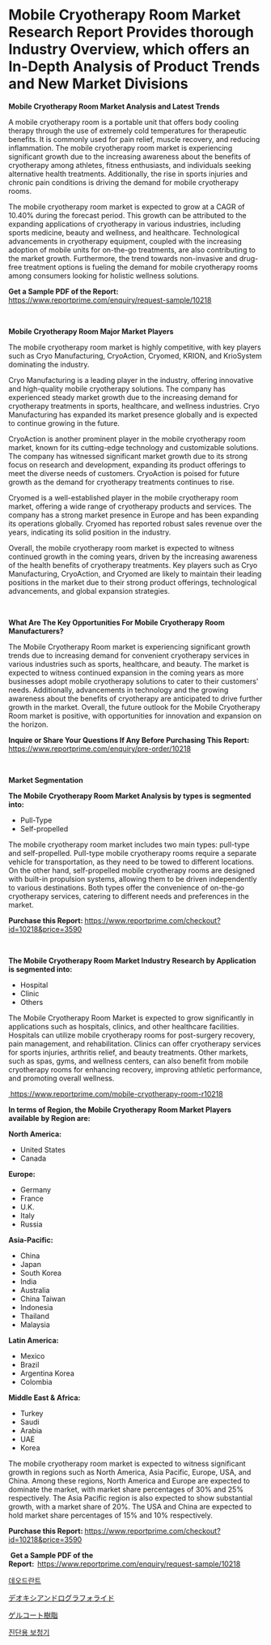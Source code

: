 <p><h1>Mobile Cryotherapy Room Market Research Report Provides thorough Industry Overview, which offers an In-Depth Analysis of Product Trends and New Market Divisions</h1></p><p><strong>Mobile Cryotherapy Room Market Analysis and Latest Trends</strong></p>
<p><p>A mobile cryotherapy room is a portable unit that offers body cooling therapy through the use of extremely cold temperatures for therapeutic benefits. It is commonly used for pain relief, muscle recovery, and reducing inflammation. The mobile cryotherapy room market is experiencing significant growth due to the increasing awareness about the benefits of cryotherapy among athletes, fitness enthusiasts, and individuals seeking alternative health treatments. Additionally, the rise in sports injuries and chronic pain conditions is driving the demand for mobile cryotherapy rooms.</p><p>The mobile cryotherapy room market is expected to grow at a CAGR of 10.40% during the forecast period. This growth can be attributed to the expanding applications of cryotherapy in various industries, including sports medicine, beauty and wellness, and healthcare. Technological advancements in cryotherapy equipment, coupled with the increasing adoption of mobile units for on-the-go treatments, are also contributing to the market growth. Furthermore, the trend towards non-invasive and drug-free treatment options is fueling the demand for mobile cryotherapy rooms among consumers looking for holistic wellness solutions.</p></p>
<p><strong>Get a Sample PDF of the Report:&nbsp;</strong> <a href="https://www.reportprime.com/enquiry/request-sample/10218">https://www.reportprime.com/enquiry/request-sample/10218</a></p>
<p>&nbsp;</p>
<p><strong>Mobile Cryotherapy Room Major Market Players</strong></p>
<p><p>The mobile cryotherapy room market is highly competitive, with key players such as Cryo Manufacturing, CryoAction, Cryomed, KRION, and KrioSystem dominating the industry. </p><p>Cryo Manufacturing is a leading player in the industry, offering innovative and high-quality mobile cryotherapy solutions. The company has experienced steady market growth due to the increasing demand for cryotherapy treatments in sports, healthcare, and wellness industries. Cryo Manufacturing has expanded its market presence globally and is expected to continue growing in the future.</p><p>CryoAction is another prominent player in the mobile cryotherapy room market, known for its cutting-edge technology and customizable solutions. The company has witnessed significant market growth due to its strong focus on research and development, expanding its product offerings to meet the diverse needs of customers. CryoAction is poised for future growth as the demand for cryotherapy treatments continues to rise.</p><p>Cryomed is a well-established player in the mobile cryotherapy room market, offering a wide range of cryotherapy products and services. The company has a strong market presence in Europe and has been expanding its operations globally. Cryomed has reported robust sales revenue over the years, indicating its solid position in the industry.</p><p>Overall, the mobile cryotherapy room market is expected to witness continued growth in the coming years, driven by the increasing awareness of the health benefits of cryotherapy treatments. Key players such as Cryo Manufacturing, CryoAction, and Cryomed are likely to maintain their leading positions in the market due to their strong product offerings, technological advancements, and global expansion strategies.</p></p>
<p>&nbsp;</p>
<p><strong>What Are The Key Opportunities For Mobile Cryotherapy Room Manufacturers?</strong></p>
<p><p>The Mobile Cryotherapy Room market is experiencing significant growth trends due to increasing demand for convenient cryotherapy services in various industries such as sports, healthcare, and beauty. The market is expected to witness continued expansion in the coming years as more businesses adopt mobile cryotherapy solutions to cater to their customers' needs. Additionally, advancements in technology and the growing awareness about the benefits of cryotherapy are anticipated to drive further growth in the market. Overall, the future outlook for the Mobile Cryotherapy Room market is positive, with opportunities for innovation and expansion on the horizon.</p></p>
<p><strong>Inquire or Share Your Questions If Any Before Purchasing This Report:</strong> <a href="https://www.reportprime.com/enquiry/pre-order/10218">https://www.reportprime.com/enquiry/pre-order/10218</a></p>
<p>&nbsp;</p>
<p><strong>Market Segmentation</strong></p>
<p><strong>The Mobile Cryotherapy Room Market Analysis by types is segmented into:</strong></p>
<p><ul><li>Pull-Type</li><li>Self-propelled</li></ul></p>
<p><p>The mobile cryotherapy room market includes two main types: pull-type and self-propelled. Pull-type mobile cryotherapy rooms require a separate vehicle for transportation, as they need to be towed to different locations. On the other hand, self-propelled mobile cryotherapy rooms are designed with built-in propulsion systems, allowing them to be driven independently to various destinations. Both types offer the convenience of on-the-go cryotherapy services, catering to different needs and preferences in the market.</p></p>
<p><strong>Purchase this Report:&nbsp;</strong><a href="https://www.reportprime.com/checkout?id=10218&price=3590">https://www.reportprime.com/checkout?id=10218&price=3590</a></p>
<p>&nbsp;</p>
<p><strong>The Mobile Cryotherapy Room Market Industry Research by Application is segmented into:</strong></p>
<p><ul><li>Hospital</li><li>Clinic</li><li>Others</li></ul></p>
<p><p>The Mobile Cryotherapy Room Market is expected to grow significantly in applications such as hospitals, clinics, and other healthcare facilities. Hospitals can utilize mobile cryotherapy rooms for post-surgery recovery, pain management, and rehabilitation. Clinics can offer cryotherapy services for sports injuries, arthritis relief, and beauty treatments. Other markets, such as spas, gyms, and wellness centers, can also benefit from mobile cryotherapy rooms for enhancing recovery, improving athletic performance, and promoting overall wellness.</p></p>
<p><a href="https://www.reportprime.com/mobile-cryotherapy-room-r10218">&nbsp;https://www.reportprime.com/mobile-cryotherapy-room-r10218</a></p>
<p><strong>In terms of Region, the Mobile Cryotherapy Room Market Players available by Region are:</strong></p>
<p>
    <p> <strong> North America: </strong>
        <ul>
            <li>United States</li>
            <li>Canada</li>
        </ul>
        </p> 
    <p> <strong> Europe: </strong>
        <ul>
            <li>Germany</li>
            <li>France</li>
            <li>U.K.</li>
            <li>Italy</li>
            <li>Russia</li>
        </ul>
        </p> 
    <p> <strong> Asia-Pacific: </strong>
        <ul>
            <li>China</li>
            <li>Japan</li>
            <li>South Korea</li>
            <li>India</li>
            <li>Australia</li>
            <li>China Taiwan</li>
            <li>Indonesia</li>
            <li>Thailand</li>
            <li>Malaysia</li>
        </ul>
        </p> 
    <p> <strong> Latin America: </strong>
        <ul>
            <li>Mexico</li>
            <li>Brazil</li>
            <li>Argentina Korea</li>
            <li>Colombia</li>
        </ul>
        </p> 
    <p> <strong> Middle East & Africa: </strong>
        <ul>
            <li>Turkey</li>
            <li>Saudi</li>
            <li>Arabia</li>
            <li>UAE</li>
            <li>Korea</li>
        </ul>
    </p>
    </p>
<p><p>The mobile cryotherapy room market is expected to witness significant growth in regions such as North America, Asia Pacific, Europe, USA, and China. Among these regions, North America and Europe are expected to dominate the market, with market share percentages of 30% and 25% respectively. The Asia Pacific region is also expected to show substantial growth, with a market share of 20%. The USA and China are expected to hold market share percentages of 15% and 10% respectively.</p></p>
<p><strong>Purchase this Report: </strong><a href="https://www.reportprime.com/checkout?id=10218&price=3590">https://www.reportprime.com/checkout?id=10218&price=3590</a></p>
<p>&nbsp;<strong>Get a Sample PDF of the Report:&nbsp;&nbsp;</strong><a href="https://www.reportprime.com/enquiry/request-sample/10218">https://www.reportprime.com/enquiry/request-sample/10218</a></p>
<p><strong></strong></p>
<p><p><a href="https://medium.com/@londonacobson5656/%EB%B0%A9%EC%A2%85-%EC%8B%9C%EC%9E%A5%EC%9D%80-%EC%8B%9C%EC%9E%A5-%EC%A0%90%EC%9C%A0%EC%9C%A8-%ED%81%AC%EA%B8%B0-%EB%B0%8F-2031%EB%85%84%EA%B9%8C%EC%A7%80%EC%9D%98-%EC%98%88%EC%83%81-%EC%98%88%EC%B8%A1%EC%97%90-%EC%B4%88%EC%A0%90%EC%9D%84-%EB%A7%9E%EC%B6%A5%EB%8B%88%EB%8B%A4-1944860f9f7e">데오드란트</a></p><p><a href="https://medium.com/@krishnajlhre/%E3%83%87%E3%82%AA%E3%82%AD%E3%82%B7%E3%82%A2%E3%83%B3%E3%83%89%E3%83%AD%E3%82%B0%E3%83%A9%E3%83%95%E3%82%A9%E3%83%A9%E3%82%A4%E3%83%89%E5%B8%82%E5%A0%B4%E3%81%AE%E5%8B%95%E5%90%91%E3%81%A8%E5%B8%82%E5%A0%B4%E5%88%86%E6%9E%90%E3%81%AF-2024%E5%B9%B4%E3%81%8B%E3%82%892031%E5%B9%B4%E3%81%BE%E3%81%A7%E3%81%AE%E4%BA%88%E6%B8%AC%E3%81%A7%E3%81%99-3d1b34be62d1">デオキシアンドログラフォライド</a></p><p><a href="https://medium.com/@drewosciski565654/%E3%82%B2%E3%83%AB%E3%82%B3%E3%83%BC%E3%83%88%E6%A8%B9%E8%84%82%E5%B8%82%E5%A0%B4-%E5%B8%82%E5%A0%B4%E3%82%B7%E3%82%A7%E3%82%A2-%E5%B8%82%E5%A0%B4%E5%8B%95%E5%90%91-%E5%B0%86%E6%9D%A5%E3%81%AE%E6%88%90%E9%95%B7%E3%82%92%E6%8E%A2%E3%82%8B-662d1eb30970">ゲルコート樹脂</a></p><p><a href="https://medium.com/@joanacasper2001/%EC%A7%84%EB%8B%A8-%EC%B2%AD%EB%A0%A5-%EA%B8%B0%EA%B8%B0-%EC%8B%9C%EC%9E%A5-%EB%B6%84%EC%84%9D-%EA%B7%B8%EA%B2%83%EC%9D%98-cagr-%EC%8B%9C%EC%9E%A5-%EC%84%B8%EB%B6%84%ED%99%94-%EB%B0%8F-%EA%B8%80%EB%A1%9C%EB%B2%8C-%EC%82%B0%EC%97%85-%EA%B0%9C%EC%9A%94-05ae169ba763">진단용 보청기</a></p></p>